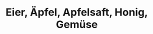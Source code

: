 ---
title: "Eier, Äpfel, Apfelsaft, Honig, Gemüse"
url: /marbach-am-neckar/eier-aepfel-apfelsaft-honig-gemuese/
shop: Supermarkt
---